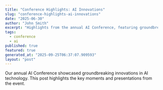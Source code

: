```yaml
---
title: "Conference Highlights: AI Innovations"
slug: "conference-highlights-ai-innovations"
date: "2025-06-30"
author: "John Smith"
excerpt: "Highlights from the annual AI Conference, featuring groundbreaking innovations."
tags:
  - conference
  - ai
published: true
featured: true
generated_at: "2025-09-25T06:37:07.909593"
layout: "post"
---
```


Our annual AI Conference showcased groundbreaking innovations in AI technology. This post highlights the key moments and presentations from the event.